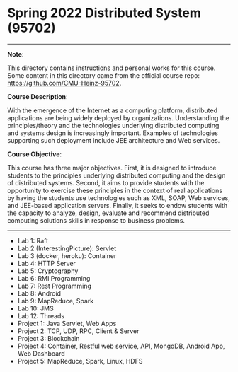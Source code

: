 # Spring 2022 Distributed System (95702)
***
**Note**: 

This directory contains instructions and personal works for this course. Some content in this directory came from the official course repo: https://github.com/CMU-Heinz-95702.

**Course Description**: 

With the emergence of the Internet as a computing platform, distributed applications are being widely deployed by organizations. Understanding the principles/theory and the technologies underlying distributed computing and systems design is increasingly important. Examples of technologies supporting such deployment include JEE architecture and Web services.

**Course Objective**: 

This course has three major objectives. First, it is designed to introduce students to the principles underlying distributed computing and the design of distributed systems. Second, it aims to provide students with the opportunity to exercise these principles in the context of real applications by having the students use technologies such as XML, SOAP, Web services, and JEE-based application servers. Finally, it seeks to endow students with the capacity to analyze, design, evaluate and recommend distributed computing solutions skills in response to business problems.
***
- Lab 1: Raft
- Lab 2 (InterestingPicture): Servlet 
- Lab 3 (docker, heroku): Container 
- Lab 4: HTTP Server
- Lab 5: Cryptography
- Lab 6: RMI Programming
- Lab 7: Rest Programming
- Lab 8: Android
- Lab 9: MapReduce, Spark
- Lab 10: JMS
- Lab 12: Threads
- Project 1: Java Servlet, Web Apps
- Project 2: TCP, UDP, RPC, Client & Server
- Project 3: Blockchain
- Project 4: Container, Restful web service, API, MongoDB, Android App, Web Dashboard
- Project 5: MapReduce, Spark, Linux, HDFS
